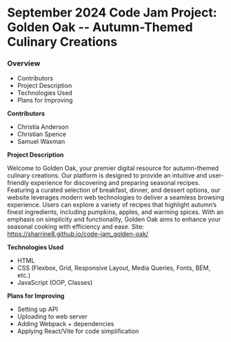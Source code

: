 # September 2024 Code Jam Project: Golden Oak -- Autumn-Themed Culinary Creations

### Overview

- Contributors
- Project Description
- Technologies Used
- Plans for Improving

**Contributors**

- Christia Anderson
- Christian Spence
- Samuel Waxman

**Project Description**

Welcome to Golden Oak, your premier digital resource for autumn-themed culinary creations. Our platform is designed to provide an intuitive
and user-friendly experience for discovering and preparing seasonal recipes. Featuring a curated selection of breakfast, dinner, and dessert options, 
our website leverages modern web technologies to deliver a seamless browsing experience. Users can explore a variety of recipes that highlight 
autumn’s finest ingredients, including pumpkins, apples, and warming spices. With an emphasis on simplicity and functionality, Golden Oak 
aims to enhance your seasonal cooking with efficiency and ease.
Site: https://sharrine8.github.io/code-jam_golden-oak/

**Technologies Used**

- HTML
- CSS (Flexbox, Grid, Responsive Layout, Media Queries, Fonts, BEM, etc.)
- JavaScript (OOP, Classes)

**Plans for Improving**

- Setting up API
- Uploading to web server
- Adding Webpack + dependencies
- Applying React/Vite for code simplification
